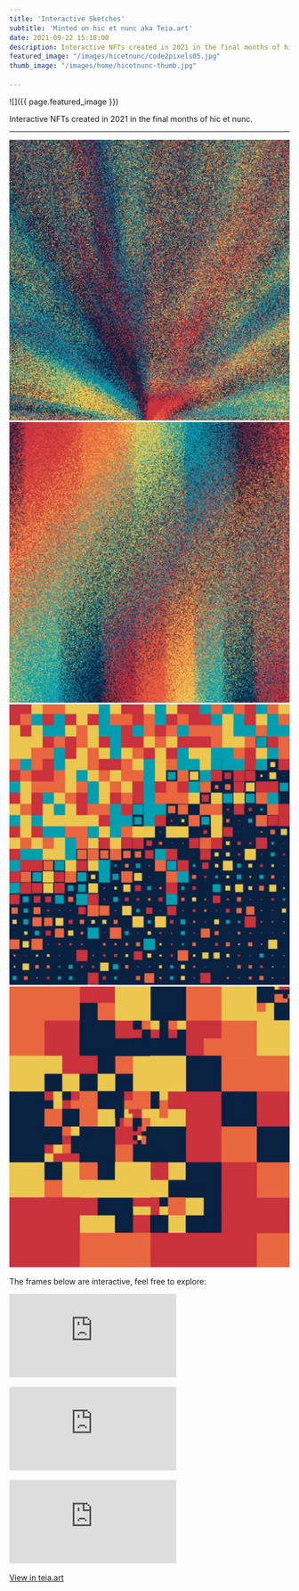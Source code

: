 ```yaml
---
title: 'Interactive Sketches'
subtitle: 'Minted on hic et nunc aka Teia.art'
date: 2021-09-22 15:18:00
description: Interactive NFTs created in 2021 in the final months of hic et nunc. 
featured_image: "/images/hicetnunc/code2pixels05.jpg"
thumb_image: "/images/home/hicetnunc-thumb.jpg"

---
```


![]({{ page.featured_image }})


Interactive NFTs created in 2021 in the final months of hic et nunc.

---

<div class="gallery" data-columns="4">
	<img src="/images/hicetnunc/c2p12.jpg" title="c2p#12">
	<img src="/images/hicetnunc/c2p11.jpg" title="c2p#11">
	<img src="/images/hicetnunc/code2pixels05.jpg" title="code2pixels#05">
	<img src="/images/hicetnunc/code2pixels07.jpg" title="code2pixels#07">

</div>

The frames below are interactive, feel free to explore:

<p>
<div class="frame">
	<iframe src="https://cache.teia.rocks/ipfs/QmctZY1kJwLQoipUuwXMbKt7y8AdXfiiqTKwRn219x5QMz/?creator=tz1YinhT4JT3ngF9pMYBySNVrWDYhLNEfsYE&viewer=tz1YinhT4JT3ngF9pMYBySNVrWDYhLNEfsYE&objkt=369891" frameborder="0" allowfullscreen></iframe>
</div>
</p>

<p>
<div class="frame">
	<iframe src="https://cache.teia.rocks/ipfs/QmUurxzEVgVRrLkL6xeRuRAtqPdjvQKLHrNrMKTXQvzg52/?creator=tz1YinhT4JT3ngF9pMYBySNVrWDYhLNEfsYE&viewer=tz1YinhT4JT3ngF9pMYBySNVrWDYhLNEfsYE&objkt=382888" frameborder="0" allowfullscreen></iframe>
</div>
</p>
<p>
<div class="frame">
	<iframe src="https://cache.teia.rocks/ipfs/QmZPg64WNS27crEVBTv7aJncWhzfqryEUA9V6FQQXYYz7q/?creator=tz1YinhT4JT3ngF9pMYBySNVrWDYhLNEfsYE&viewer=tz1YinhT4JT3ngF9pMYBySNVrWDYhLNEfsYE&objkt=342884" frameborder="0" allowfullscreen></iframe>
</div>
</p>

<a href="https://www.teia.art/code2pixels" class="button button--large" target="_blank">View in teia.art</a>